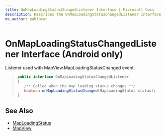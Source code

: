 ```yaml
---
title: OnMapLoadingStatusChangedListener Interface | Microsoft Docs
description: Describes the OnMapLoadingStatusChangedListener interface for Android and provides the MapLoadingStatus and MapView references.
ms.author: pablocan
---
```


# OnMapLoadingStatusChangedListener Interface (Android only)

Listener used with MapView.MapLoadingStatusChanged event.

>```java
> public interface OnMapLoadingStatusChangedListener
> {
>    /** Called when the map loading status changes **/
>    boolean onMapLoadingStatusChanged(MapLoadingStatus status);
> }
>```

## See Also

* [MapLoadingStatus](../maploadingstatus-enumeration.md)
* [MapView](../MapView-class.md)

